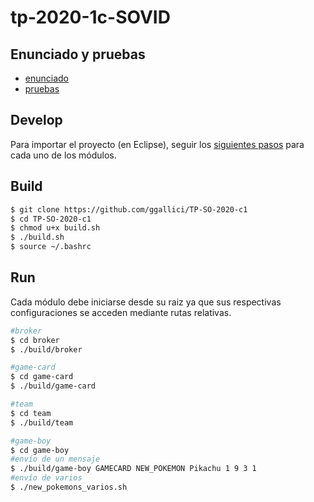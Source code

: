 # tp-2020-1c-SOVID

## Enunciado y pruebas

* [enunciado](/doc/delibird-v1.4.pdf)
* [pruebas](/doc/delibird-pruebas.pdf)

## Develop

Para importar el proyecto (en Eclipse), seguir los [siguientes pasos](https://www.youtube.com/watch?v=PgrORWmUxkI) para cada uno de los módulos.

## Build

```bash
$ git clone https://github.com/ggallici/TP-SO-2020-c1
$ cd TP-SO-2020-c1
$ chmod u+x build.sh
$ ./build.sh
$ source ~/.bashrc
```

## Run

Cada módulo debe iniciarse desde su raiz ya que sus respectivas configuraciones se acceden mediante rutas relativas.

```bash
#broker
$ cd broker
$ ./build/broker

#game-card
$ cd game-card
$ ./build/game-card

#team
$ cd team
$ ./build/team

#game-boy
$ cd game-boy
#envío de un mensaje
$ ./build/game-boy GAMECARD NEW_POKEMON Pikachu 1 9 3 1
#envío de varios
$ ./new_pokemons_varios.sh
```
